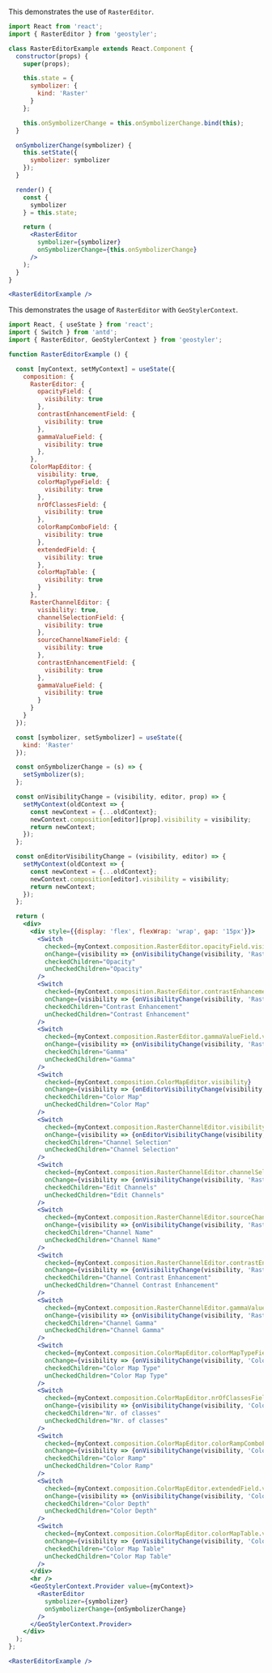 <!--
 * Released under the BSD 2-Clause License
 *
 * Copyright © 2018-present, terrestris GmbH & Co. KG and GeoStyler contributors
 * All rights reserved.
 *
 * Redistribution and use in source and binary forms, with or without
 * modification, are permitted provided that the following conditions are met:
 *
 * * Redistributions of source code must retain the above copyright notice,
 *   this list of conditions and the following disclaimer.
 *
 * * Redistributions in binary form must reproduce the above copyright notice,
 *   this list of conditions and the following disclaimer in the documentation
 *   and/or other materials provided with the distribution.
 *
 * THIS SOFTWARE IS PROVIDED BY THE COPYRIGHT HOLDERS AND CONTRIBUTORS "AS IS"
 * AND ANY EXPRESS OR IMPLIED WARRANTIES, INCLUDING, BUT NOT LIMITED TO, THE
 * IMPLIED WARRANTIES OF MERCHANTABILITY AND FITNESS FOR A PARTICULAR PURPOSE
 * ARE DISCLAIMED. IN NO EVENT SHALL THE COPYRIGHT HOLDER OR CONTRIBUTORS BE
 * LIABLE FOR ANY DIRECT, INDIRECT, INCIDENTAL, SPECIAL, EXEMPLARY, OR
 * CONSEQUENTIAL DAMAGES (INCLUDING, BUT NOT LIMITED TO, PROCUREMENT OF
 * SUBSTITUTE GOODS OR SERVICES; LOSS OF USE, DATA, OR PROFITS; OR BUSINESS
 * INTERRUPTION) HOWEVER CAUSED AND ON ANY THEORY OF LIABILITY, WHETHER IN
 * CONTRACT, STRICT LIABILITY, OR TORT (INCLUDING NEGLIGENCE OR OTHERWISE)
 * ARISING IN ANY WAY OUT OF THE USE OF THIS SOFTWARE, EVEN IF ADVISED OF THE
 * POSSIBILITY OF SUCH DAMAGE.
 *
-->

This demonstrates the use of `RasterEditor`.

```jsx
import React from 'react';
import { RasterEditor } from 'geostyler';

class RasterEditorExample extends React.Component {
  constructor(props) {
    super(props);

    this.state = {
      symbolizer: {
        kind: 'Raster'
      }
    };

    this.onSymbolizerChange = this.onSymbolizerChange.bind(this);
  }

  onSymbolizerChange(symbolizer) {
    this.setState({
      symbolizer: symbolizer
    });
  }

  render() {
    const {
      symbolizer
    } = this.state;

    return (
      <RasterEditor
        symbolizer={symbolizer}
        onSymbolizerChange={this.onSymbolizerChange}
      />
    );
  }
}

<RasterEditorExample />
```

This demonstrates the usage of `RasterEditor` with `GeoStylerContext`.

```jsx
import React, { useState } from 'react';
import { Switch } from 'antd';
import { RasterEditor, GeoStylerContext } from 'geostyler';

function RasterEditorExample () {

  const [myContext, setMyContext] = useState({
    composition: {
      RasterEditor: {
        opacityField: {
          visibility: true
        },
        contrastEnhancementField: {
          visibility: true
        },
        gammaValueField: {
          visibility: true
        },
      },
      ColorMapEditor: {
        visibility: true,
        colorMapTypeField: {
          visibility: true
        },
        nrOfClassesField: {
          visibility: true
        },
        colorRampComboField: {
          visibility: true
        },
        extendedField: {
          visibility: true
        },
        colorMapTable: {
          visibility: true
        }
      },
      RasterChannelEditor: {
        visibility: true,
        channelSelectionField: {
          visibility: true
        },
        sourceChannelNameField: {
          visibility: true
        },
        contrastEnhancementField: {
          visibility: true
        },
        gammaValueField: {
          visibility: true
        }
      }
    }
  });

  const [symbolizer, setSymbolizer] = useState({
    kind: 'Raster'
  });

  const onSymbolizerChange = (s) => {
    setSymbolizer(s);
  };

  const onVisibilityChange = (visibility, editor, prop) => {
    setMyContext(oldContext => {
      const newContext = {...oldContext};
      newContext.composition[editor][prop].visibility = visibility;
      return newContext;
    });
  };

  const onEditorVisibilityChange = (visibility, editor) => {
    setMyContext(oldContext => {
      const newContext = {...oldContext};
      newContext.composition[editor].visibility = visibility;
      return newContext;
    });
  };

  return (
    <div>
      <div style={{display: 'flex', flexWrap: 'wrap', gap: '15px'}}>
        <Switch
          checked={myContext.composition.RasterEditor.opacityField.visibility}
          onChange={visibility => {onVisibilityChange(visibility, 'RasterEditor', 'opacityField')}}
          checkedChildren="Opacity"
          unCheckedChildren="Opacity"
        />
        <Switch
          checked={myContext.composition.RasterEditor.contrastEnhancementField.visibility}
          onChange={visibility => {onVisibilityChange(visibility, 'RasterEditor', 'contrastEnhancementField')}}
          checkedChildren="Contrast Enhancement"
          unCheckedChildren="Contrast Enhancement"
        />
        <Switch
          checked={myContext.composition.RasterEditor.gammaValueField.visibility}
          onChange={visibility => {onVisibilityChange(visibility, 'RasterEditor', 'gammaValueField')}}
          checkedChildren="Gamma"
          unCheckedChildren="Gamma"
        />
        <Switch
          checked={myContext.composition.ColorMapEditor.visibility}
          onChange={visibility => {onEditorVisibilityChange(visibility, 'ColorMapEditor')}}
          checkedChildren="Color Map"
          unCheckedChildren="Color Map"
        />
        <Switch
          checked={myContext.composition.RasterChannelEditor.visibility}
          onChange={visibility => {onEditorVisibilityChange(visibility, 'RasterChannelEditor')}}
          checkedChildren="Channel Selection"
          unCheckedChildren="Channel Selection"
        />
        <Switch
          checked={myContext.composition.RasterChannelEditor.channelSelectionField.visibility}
          onChange={visibility => {onVisibilityChange(visibility, 'RasterChannelEditor', 'channelSelectionField')}}
          checkedChildren="Edit Channels"
          unCheckedChildren="Edit Channels"
        />
        <Switch
          checked={myContext.composition.RasterChannelEditor.sourceChannelNameField.visibility}
          onChange={visibility => {onVisibilityChange(visibility, 'RasterChannelEditor', 'sourceChannelNameField')}}
          checkedChildren="Channel Name"
          unCheckedChildren="Channel Name"
        />
        <Switch
          checked={myContext.composition.RasterChannelEditor.contrastEnhancementField.visibility}
          onChange={visibility => {onVisibilityChange(visibility, 'RasterChannelEditor', 'contrastEnhancementField')}}
          checkedChildren="Channel Contrast Enhancement"
          unCheckedChildren="Channel Contrast Enhancement"
        />
        <Switch
          checked={myContext.composition.RasterChannelEditor.gammaValueField.visibility}
          onChange={visibility => {onVisibilityChange(visibility, 'RasterChannelEditor', 'gammaValueField')}}
          checkedChildren="Channel Gamma"
          unCheckedChildren="Channel Gamma"
        />
        <Switch
          checked={myContext.composition.ColorMapEditor.colorMapTypeField.visibility}
          onChange={visibility => {onVisibilityChange(visibility, 'ColorMapEditor', 'colorMapTypeField')}}
          checkedChildren="Color Map Type"
          unCheckedChildren="Color Map Type"
        />
        <Switch
          checked={myContext.composition.ColorMapEditor.nrOfClassesField.visibility}
          onChange={visibility => {onVisibilityChange(visibility, 'ColorMapEditor', 'nrOfClassesField')}}
          checkedChildren="Nr. of classes"
          unCheckedChildren="Nr. of classes"
        />
        <Switch
          checked={myContext.composition.ColorMapEditor.colorRampComboField.visibility}
          onChange={visibility => {onVisibilityChange(visibility, 'ColorMapEditor', 'colorRampComboField')}}
          checkedChildren="Color Ramp"
          unCheckedChildren="Color Ramp"
        />
        <Switch
          checked={myContext.composition.ColorMapEditor.extendedField.visibility}
          onChange={visibility => {onVisibilityChange(visibility, 'ColorMapEditor', 'extendedField')}}
          checkedChildren="Color Depth"
          unCheckedChildren="Color Depth"
        />
        <Switch
          checked={myContext.composition.ColorMapEditor.colorMapTable.visibility}
          onChange={visibility => {onVisibilityChange(visibility, 'ColorMapEditor', 'colorMapTable')}}
          checkedChildren="Color Map Table"
          unCheckedChildren="Color Map Table"
        />
      </div>
      <hr />
      <GeoStylerContext.Provider value={myContext}>
        <RasterEditor
          symbolizer={symbolizer}
          onSymbolizerChange={onSymbolizerChange}
        />
      </GeoStylerContext.Provider>
    </div>
  );
};

<RasterEditorExample />
```
